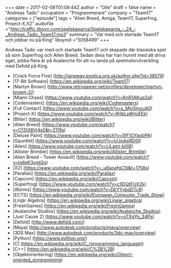 +++
date = 2017-02-08T01:09:44Z
author = "Olle"
draft = false
name = "Andreas Tadic"
occupation = "Programmerare"
company = "Team17"
categories = ["episode"]
tags = "Alien Breed, Amiga, Team17, Superfrog, Project-X,X2"
audiofile ="http://traffic.libsyn.com/spelskaparna/Spelskaparna_-_24_-_Andreas_Tadic_Team17.mp3"
summary = "Var med och startade Team17 och jobbar nu på King"
libsynid ="5058499"
+++

Andreas Tadic var med och startade Team17 och skapade där
klassiska spel så som Superfrog och Alien Breed. Sedan dess har han
hunnit med att driva eget, jobba flera år på Avalanche för att nu landa
på spelmotorutveckling med Defold på King.

* [Crack Force Five] (http://janeway.exotica.org.uk/author.php?id=38579)
* [17-Bit Software] (https://en.wikipedia.org/wiki/Team17)
* [Martyn Brown] (http://www.retrogamer.net/profiles/developer/martyn-brown-2/)
* [Miami Chase] (https://www.youtube.com/watch?v=KnR1AKuq2aI)
* [Codemasters] (https://en.wikipedia.org/wiki/Codemasters)
* [Full Contact] (https://www.youtube.com/watch?v=s_Mjn5mxuA0)
* [Project-X] (https://www.youtube.com/watch?v=9HbLp8HoEEk)
* [Bliter] (https://en.wikipedia.org/wiki/Blitter)
* [Alien Breed] (https://www.youtube.com/watch?v=CfZtX8Vj4s0&t=2119s)
* [Deluxe Paint] (https://www.youtube.com/watch?v=5fF1OYaobPA)
* [Gauntlet] (https://www.youtube.com/watch?v=lyUo4siRD0I)
* [Alien] (https://www.youtube.com/watch?v=LjLamj-b0I8)
* [Allister Brimble] (https://en.wikipedia.org/wiki/Allister_Brimble)
* [Alien Breed - Tower Assault] (https://www.youtube.com/watch?v=Io6eK3ogtQg)
* [X2] (https://www.youtube.com/watch?v=_u6aoafgCSI&t=1758s)
* [Parallax] (https://en.wikipedia.org/wiki/Parallax)
* [Capcom] (https://en.wikipedia.org/wiki/Capcom)
* [Superfrog] (https://www.youtube.com/watch?v=c1iDQtFUX2k)
* [Worms] (https://www.youtube.com/watch?v=DkYYybdDTc8)
* [ECTS] (https://en.wikipedia.org/wiki/European_Computer_Trade_Show)
* [Linjär Algebra] (https://en.wikipedia.org/wiki/Linear_algebra)
* [FreshGames] (https://en.wikipedia.org/wiki/FreshGames)
* [Avalanche Studios] (https://en.wikipedia.org/wiki/Avalanche_Studios)
* [Just Cause 2] (https://www.youtube.com/watch?v=oTXqYg_S4Ps)
* [Defold] (http://www.defold.com/)
* [Maya] (http://www.autodesk.com/products/maya/overview)
* [3DS Max] (http://www.autodesk.com/products/3ds-max/overview)
* [Python] (https://www.python.org/)
* [C] (https://en.wikipedia.org/wiki/C_(programming_language))
* [C++] (https://en.wikipedia.org/wiki/C%2B%2B)
* [Objektorientering] (https://en.wikipedia.org/wiki/Object-oriented_programming)
